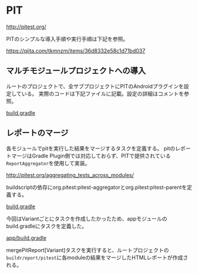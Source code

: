 # PIT

http://pitest.org/

PITのシンプルな導入手順や実行手順は下記を参照。

https://qiita.com/tkmnzm/items/36d8332e58c1d71bd037

## マルチモジュールプロジェクトへの導入

ルートのプロジェクトで、全サブプロジェクトにPITのAndroidプラグインを設定している。
実際のコードは下記ファイルに記載。設定の詳細はコメントを参照。

[build.gradle](./build.gradle)

## レポートのマージ

各モジュールでpitを実行した結果をマージするタスクを定義する。
pitのレポートマージはGradle Plugin側では対応しておらず、PITで提供されている`ReportAggregator`を使用して実装。

http://pitest.org/aggregating_tests_across_modules/

buildscriptの依存にorg.pitest:pitest-aggregatorとorg.pitest:pitest-parentを定義する。

[build.gradle](./build.gradle)


今回はVariantごとにタスクを作成したかったため、appモジュールのbuild.gradleにタスクを定義した。

[app/build.gradle](./app/build.gradle)


mergePitReport[Variant]タスクを実行すると、ルートプロジェクトの`buildr/eport/pitest`に各moduleの結果をマージしたHTMLレポートが作成される。



